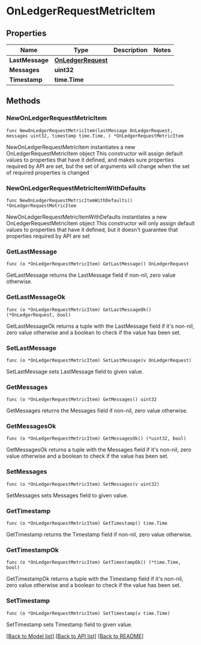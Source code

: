 # OnLedgerRequestMetricItem

## Properties

Name | Type | Description | Notes
------------ | ------------- | ------------- | -------------
**LastMessage** | [**OnLedgerRequest**](OnLedgerRequest.md) |  | 
**Messages** | **uint32** |  | 
**Timestamp** | **time.Time** |  | 

## Methods

### NewOnLedgerRequestMetricItem

`func NewOnLedgerRequestMetricItem(lastMessage OnLedgerRequest, messages uint32, timestamp time.Time, ) *OnLedgerRequestMetricItem`

NewOnLedgerRequestMetricItem instantiates a new OnLedgerRequestMetricItem object
This constructor will assign default values to properties that have it defined,
and makes sure properties required by API are set, but the set of arguments
will change when the set of required properties is changed

### NewOnLedgerRequestMetricItemWithDefaults

`func NewOnLedgerRequestMetricItemWithDefaults() *OnLedgerRequestMetricItem`

NewOnLedgerRequestMetricItemWithDefaults instantiates a new OnLedgerRequestMetricItem object
This constructor will only assign default values to properties that have it defined,
but it doesn't guarantee that properties required by API are set

### GetLastMessage

`func (o *OnLedgerRequestMetricItem) GetLastMessage() OnLedgerRequest`

GetLastMessage returns the LastMessage field if non-nil, zero value otherwise.

### GetLastMessageOk

`func (o *OnLedgerRequestMetricItem) GetLastMessageOk() (*OnLedgerRequest, bool)`

GetLastMessageOk returns a tuple with the LastMessage field if it's non-nil, zero value otherwise
and a boolean to check if the value has been set.

### SetLastMessage

`func (o *OnLedgerRequestMetricItem) SetLastMessage(v OnLedgerRequest)`

SetLastMessage sets LastMessage field to given value.


### GetMessages

`func (o *OnLedgerRequestMetricItem) GetMessages() uint32`

GetMessages returns the Messages field if non-nil, zero value otherwise.

### GetMessagesOk

`func (o *OnLedgerRequestMetricItem) GetMessagesOk() (*uint32, bool)`

GetMessagesOk returns a tuple with the Messages field if it's non-nil, zero value otherwise
and a boolean to check if the value has been set.

### SetMessages

`func (o *OnLedgerRequestMetricItem) SetMessages(v uint32)`

SetMessages sets Messages field to given value.


### GetTimestamp

`func (o *OnLedgerRequestMetricItem) GetTimestamp() time.Time`

GetTimestamp returns the Timestamp field if non-nil, zero value otherwise.

### GetTimestampOk

`func (o *OnLedgerRequestMetricItem) GetTimestampOk() (*time.Time, bool)`

GetTimestampOk returns a tuple with the Timestamp field if it's non-nil, zero value otherwise
and a boolean to check if the value has been set.

### SetTimestamp

`func (o *OnLedgerRequestMetricItem) SetTimestamp(v time.Time)`

SetTimestamp sets Timestamp field to given value.



[[Back to Model list]](../README.md#documentation-for-models) [[Back to API list]](../README.md#documentation-for-api-endpoints) [[Back to README]](../README.md)


